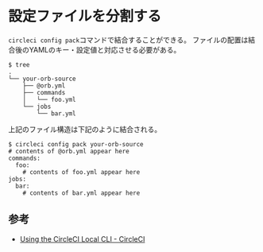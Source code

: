 # 設定ファイルを分割する

`circleci config pack`コマンドで結合することができる。
ファイルの配置は結合後のYAMLのキー・設定値と対応させる必要がある。

```
$ tree
.
└── your-orb-source
    ├── @orb.yml
    ├── commands
    │   └── foo.yml
    └── jobs
        └── bar.yml
```

上記のファイル構造は下記のように結合される。

```
$ circleci config pack your-orb-source
# contents of @orb.yml appear here
commands:
  foo:
    # contents of foo.yml appear here
jobs:
  bar:
    # contents of bar.yml appear here
```

## 参考

* [Using the CircleCI Local CLI - CircleCI](https://circleci.com/docs/2.0/local-cli/#packing-a-config)
